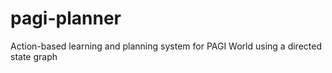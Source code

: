 # pagi-planner
Action-based learning and planning system for PAGI World using a directed state graph
